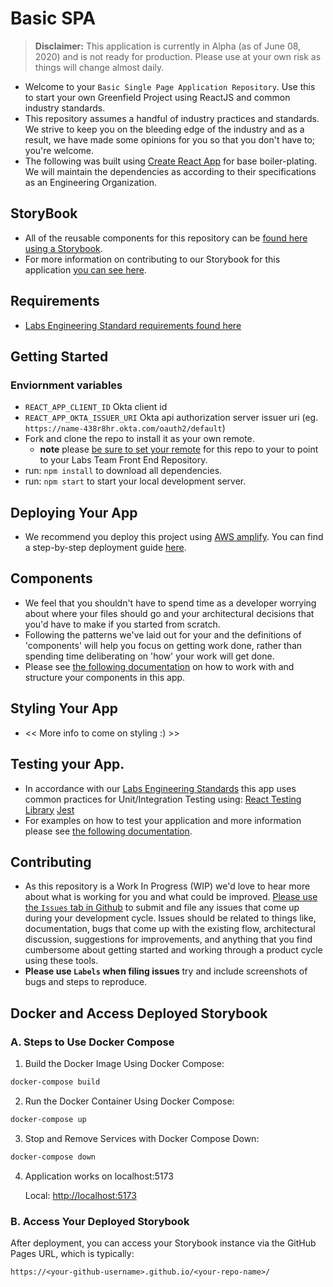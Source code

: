 # Basic SPA
> **Disclaimer:** This application is currently in Alpha (as of June 08, 2020) and is not ready for production. Please use at your own risk as things will change almost daily.
- Welcome to your `Basic Single Page Application Repository`. Use this to start your own Greenfield Project using ReactJS and common industry standards.
- This repository assumes a handful of industry practices and standards. We strive to keep you on the bleeding edge of the industry and as a result, we have made some opinions for you so that you don't have to; you're welcome.
- The following was built using [Create React App](https://reactjs.org/docs/create-a-new-react-app.html) for base boiler-plating. We will maintain the dependencies as according to their specifications as an Engineering Organization.
## StoryBook
- All of the reusable components for this repository can be [found here using a Storybook](https://lambda-school-labs.github.io/labs-spa-starter/?path=/story/form-button--basic-usage).
- For more information on contributing to our Storybook for this application [you can see here](./src/stories/README.md).
## Requirements
- [Labs Engineering Standard requirements found here](https://labs.lambdaschool.com/topics/node-js/)
## Getting Started
### Enviornment variables
- `REACT_APP_CLIENT_ID` Okta client id
- `REACT_APP_OKTA_ISSUER_URI` Okta api authorization server issuer uri (eg. `https://name-438r8hr.okta.com/oauth2/default`)
- Fork and clone the repo to install it as your own remote.
    - **note** please [be sure to set your remote](https://help.github.jp/enterprise/2.11/user/articles/changing-a-remote-s-url/) for this repo to your to point to your Labs Team Front End Repository.
- run: `npm install` to download all dependencies.
- run: `npm start` to start your local development server.

## Deploying Your App

- We recommend you deploy this project using [AWS amplify](https://aws.amazon.com/amplify/). You can find a step-by-step deployment guide [here](./DEPLOYMENT_GUIDE.md).

## Components

- We feel that you shouldn't have to spend time as a developer worrying about where your files should go and your architectural decisions that you'd have to make if you started from scratch.
- Following the patterns we've laid out for your and the definitions of 'components' will help you focus on getting work done, rather than spending time deliberating on 'how' your work will get done.
- Please see [the following documentation](./src/components/README.md) on how to work with and structure your components in this app.
## Styling Your App
- << More info to come on styling :) >>
## Testing your App.
- In accordance with our [Labs Engineering Standards](https://labs.lambdaschool.com/) this app uses common practices for Unit/Integration Testing using:
  [React Testing Library](https://github.com/testing-library/react-testing-library)
  [Jest](https://jestjs.io/)
- For examples on how to test your application and more information please see [the following documentation](./src/__tests__/README.md).
## Contributing
- As this repository is a Work In Progress (WIP) we'd love to hear more about what is working for you and what could be improved. [Please use the `Issues` tab in Github](https://github.com/Lambda-School-Labs/labs-spa-starter/issues) to submit and file any issues that come up during your development cycle. Issues should be related to things like, documentation, bugs that come up with the existing flow, architectural discussion, suggestions for improvements, and anything that you find cumbersome about getting started and working through a product cycle using these tools.
- **Please use `Labels` when filing issues** try and include screenshots of bugs and steps to reproduce.



## Docker and Access Deployed Storybook

### A. Steps to Use Docker Compose

1. Build the Docker Image Using Docker Compose:
  ```sh
  docker-compose build
  ```

2. Run the Docker Container Using Docker Compose:
  ```sh
  docker-compose up
  ```

3. Stop and Remove Services with Docker Compose Down:
  ```sh
  docker-compose down
  ```

4. Application works on localhost:5173

    Local:   [http://localhost:5173](http://localhost:5173)

### B. Access Your Deployed Storybook

After deployment, you can access your Storybook instance via the GitHub Pages URL, which is typically:

```
https://<your-github-username>.github.io/<your-repo-name>/
```
